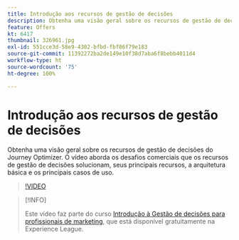 ```yaml
---
title: Introdução aos recursos de gestão de decisões
description: Obtenha uma visão geral sobre os recursos de gestão de decisões do Journey Optimizer.
feature: Offers
kt: 6417
thumbnail: 326961.jpg
exl-id: 551cce3d-58e9-4302-bfbd-fbf86f79e183
source-git-commit: 11392272ba2de149e10f38d7aba6f8bebb4011d4
workflow-type: ht
source-wordcount: '75'
ht-degree: 100%

---
```


# Introdução aos recursos de gestão de decisões

Obtenha uma visão geral sobre os recursos de gestão de decisões do Journey Optimizer. O vídeo aborda os desafios comerciais que os recursos de gestão de decisões solucionam, seus principais recursos, a arquitetura básica e os principais casos de uso.


>[!VIDEO](https://video.tv.adobe.com/v/326961?quality=12&learn=on)

>[!INFO]
>
> Este vídeo faz parte do curso [Introdução à Gestão de decisões para profissionais de marketing](https://experienceleague.adobe.com/?recommended=ExperiencePlatform-U-1-2020.1.offerdecisioning), que está disponível gratuitamente na Experience League.
